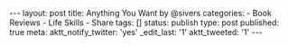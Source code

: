 --- layout: post title: Anything You Want by @sivers categories: - Book Reviews - Life Skills - Share tags: [] status: publish type: post published: true meta: aktt\_notify\_twitter: 'yes' \_edit\_last: '1' aktt\_tweeted: '1' ---